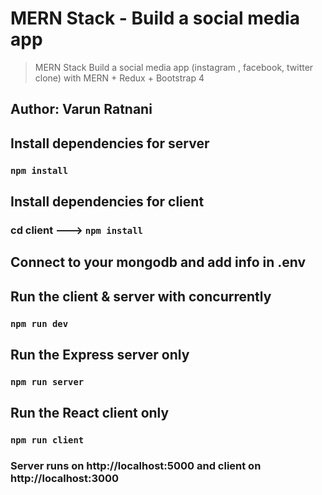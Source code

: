 # MERN Stack - Build a social media app 
> MERN Stack Build  a social media app (instagram , facebook, twitter clone) with MERN  + Redux  + Bootstrap 4

## Author: Varun Ratnani

## Install dependencies for server 
### `npm install`

## Install dependencies for client
### cd client ---> `npm install`

## Connect to your mongodb and add info in .env

## Run the client & server with concurrently
### `npm run dev`

## Run the Express server only
### `npm run server`

## Run the React client only
### `npm run client`

### Server runs on http://localhost:5000 and client on http://localhost:3000